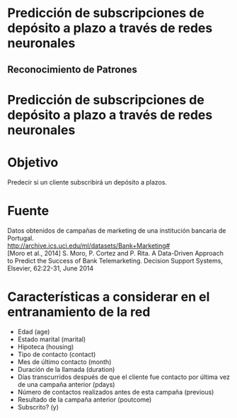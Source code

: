 # Predicción de subscripciones de depósito a plazo a través de redes neuronales

<h2>Reconocimiento de Patrones</h2>

# Predicción de subscripciones de depósito a plazo a través de redes neuronales

# Objetivo
Predecir si un cliente subscribirá un depósito a plazos.

# Fuente
Datos obtenidos de campañas de marketing de una institución bancaria de Portugal.<br>
http://archive.ics.uci.edu/ml/datasets/Bank+Marketing# <br>
[Moro et al., 2014] S. Moro, P. Cortez and P. Rita. A Data-Driven Approach to Predict the Success of Bank Telemarketing. Decision Support Systems, Elsevier, 62:22-31, June 2014

# Características a considerar en el entranamiento de la red
- Edad (age)
- Estado marital (marital)
- Hipoteca (housing)
- Tipo de contacto (contact)
- Mes de último contacto (month)
- Duración de la llamada (duration)
- Días transcurridos después de que el cliente fue contacto por última vez de una campaña anterior (pdays)
- Número de contactos realizados antes de esta campaña (previous)
- Resultado de la campaña anterior (poutcome)
- Subscrito? (y)
